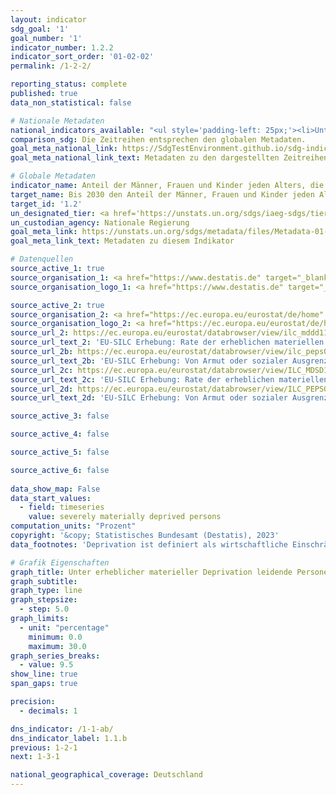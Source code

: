 ```yaml
---
layout: indicator    
sdg_goal: '1'    
goal_number: '1'    
indicator_number: 1.2.2    
indicator_sort_order: '01-02-02'    
permalink: /1-2-2/    

reporting_status: complete    
published: true    
data_non_statistical: false    

# Nationale Metadaten    
national_indicators_available: "<ul style='padding-left: 25px;'><li>Unter erheblicher materieller Deprivation leidende Personen</li> <li> Von Armut oder sozialer Ausgrenzung bedrohte Personen (EU 2020 Ziel)</li> <li> Unter erheblicher materieller und sozialer Deprivation leidende Personen</li> <li> Von Armut oder sozialer Ausgrenzung bedrohte Personen (EU 2030 Ziel)</li></ul>"    
comparison_sdg: Die Zeitreihen entsprechen den globalen Metadaten.    
goal_meta_national_link: https://SdgTestEnvironment.github.io/sdg-indicators/public/Meta/1.2.2.pdf
goal_meta_national_link_text: Metadaten zu den dargestellten Zeitreihen    

# Globale Metadaten    
indicator_name: Anteil der Männer, Frauen und Kinder jeden Alters, die in Armut in all ihren Dimensionen nach der jeweiligen nationalen Definition leben    
target_name: Bis 2030 den Anteil der Männer, Frauen und Kinder jeden Alters, die in Armut in all ihren Dimensionen nach der jeweiligen nationalen Definition leben, mindestens um die Hälfte senken    
target_id: '1.2'    
un_designated_tier: <a href='https://unstats.un.org/sdgs/iaeg-sdgs/tier-classification/' title='Klicken Sie hier um weitere Informationen zur UN-Tier-Klassifikation zu erhalten.'  target='_blank'>Tier II</a>    
un_custodian_agency: Nationale Regierung    
goal_meta_link: https://unstats.un.org/sdgs/metadata/files/Metadata-01-02-02.pdf    
goal_meta_link_text: Metadaten zu diesem Indikator        

# Datenquellen
source_active_1: true
source_organisation_1: <a href="https://www.destatis.de" target="_blank" onclick="return confirm_alert(this);"> Statistisches Bundesamt (Destatis) </a>
source_organisation_logo_1: <a href="https://www.destatis.de" target="_blank" onclick="return confirm_alert(this);"><img src="https://g205sdgs.github.io/sdg-indicators/public/OrgImgDe/destatis.png" alt="Logo destatis" style="height:60px; width:148px"/></a>

source_active_2: true
source_organisation_2: <a href="https://ec.europa.eu/eurostat/de/home" target="_blank" onclick="return confirm_alert(this);"> Statisches Amt der Europäischen Union (Eurostat) </a>
source_organisation_logo_2: <a href="https://ec.europa.eu/eurostat/de/home" target="_blank" onclick="return confirm_alert(this);"><img src="https://g205sdgs.github.io/sdg-indicators/public/OrgImgDe/eurostat.png" alt="Logo eurostat" style="height:60px; width:148px"/></a>
source_url_2: https://ec.europa.eu/eurostat/databrowser/view/ilc_mddd11/default/table?lang=de
source_url_text_2: 'EU-SILC Erhebung: Rate der erheblichen materiellen Deprivation – Eurostat Tabelle [ilc_mddd11]'
source_url_2b: https://ec.europa.eu/eurostat/databrowser/view/ilc_peps01/default/table?lang=de
source_url_text_2b: 'EU-SILC Erhebung: Von Armut oder sozialer Ausgrenzung bedrohte Bevölkerung (EU 2020 Ziel) – Eurostat Tabelle [ilc_peps01]'
source_url_2c: https://ec.europa.eu/eurostat/databrowser/view/ILC_MDSD11__custom_4946119/default/table?lang=de
source_url_text_2c: 'EU-SILC Erhebung: Rate der erheblichen materiellen und sozialen Deprivation – Eurostat Tabelle [ilc_mdsd11]'
source_url_2d: https://ec.europa.eu/eurostat/databrowser/view/ILC_PEPS01N/default/table?lang=de
source_url_text_2d: 'EU-SILC Erhebung: Von Armut oder sozialer Ausgrenzung bedrohte Bevölkerung (EU 2030 Ziel) – Eurostat Tabelle [ilc_peps01n]'

source_active_3: false

source_active_4: false

source_active_5: false

source_active_6: false
    
data_show_map: False    
data_start_values: 
  - field: timeseries
    value: severely materially deprived persons    
computation_units: "Prozent"    
copyright: '&copy; Statistisches Bundesamt (Destatis), 2023'    
data_footnotes: 'Deprivation ist definiert als wirtschaftliche Einschränkung und das Fehlen langlebiger Gebrauchsgüter aus finanziellen Gründen.<br>• Ab dem Erhebungsjahr 2020 gibt es zwei Ergebnisarten: Erst- und Endergebnisse. Die aktuell dargestellten Ergebnisse sind Endergebnisse. Die bislang separat durchgeführte Erhebung "Leben in Europa" (EU-SILC) wurde 2020 in den Mikrozensus als Unterstichprobe integriert. Durch den Wechsel von einer freiwilligen zu einer in Teilen auskunftspflichtigen Befragung verbunden mit einer neuen Stichprobenzusammensetzung ist ein Vergleich der Daten des Erhebungsjahres 2020 mit den Vorjahren nicht möglich (Zeitreihenbruch).'    

# Grafik Eigenschaften    
graph_title: Unter erheblicher materieller Deprivation leidende Personen sowie von Armut oder sozialer Ausgrenzung bedrohte Personen
graph_subtitle:     
graph_type: line
graph_stepsize: 
  - step: 5.0    
graph_limits:
  - unit: "percentage"
    minimum: 0.0
    maximum: 30.0
graph_series_breaks:
  - value: 9.5
show_line: true
span_gaps: true

precision:
  - decimals: 1    

dns_indicator: /1-1-ab/
dns_indicator_label: 1.1.b
previous: 1-2-1    
next: 1-3-1    

national_geographical_coverage: Deutschland    
---
```


<span></span>
